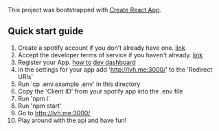 This project was bootstrapped with [Create React App](https://github.com/facebook/create-react-app).

## Quick start guide

1. Create a spotify account if you don't already have one. [link](https://www.spotify.com/)
2. Accept the developer terms of service if you haven't already. [link](https://developer.spotify.com/dashboard)
3. Register your App. [how to](https://developer.spotify.com/documentation/general/guides/app-settings/#register-your-app) [dev dashboard](https://developer.spotify.com/dashboard/)
4. In the settings for your app add 'http://lvh.me:3000/' to the 'Redirect URIs'
5. Run `cp .env.example .env' in this directory
6. Copy the 'Client ID' from your spotify app into the .env file
7. Run 'npm i`
8. Run 'npm start'
9. Go to http://lvh.me:3000/
10. Play around with the api and have fun!
